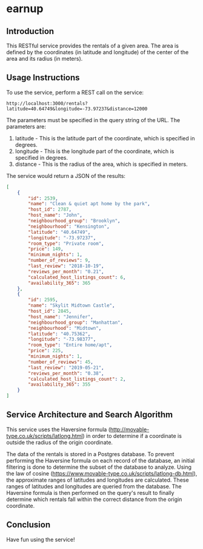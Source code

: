 # earnup

## Introduction

This RESTful service provides the rentals of a given area. The area is defined by the coordinates (in latitude and longitude) of the center of the area and its radius (in meters).

## Usage Instructions

To use the service, perform a REST call on the service:

```http
http://localhost:3000/rentals?latitude=40.64749&longitude=-73.97237&distance=12000
```

The parameters must be specified in the query string of the URL. The parameters are:

1. latitude - This is the latitude part of the coordinate, which is specified in degrees.
2. longitude - This is the longitude part of the coordinate, which is specified in degrees.
3. distance - This is the radius of the area, which is specified in meters.

The service would return a JSON of the results:

```json
[
    {
        "id": 2539,
        "name": "Clean & quiet apt home by the park",
        "host_id": 2787,
        "host_name": "John",
        "neighbourhood_group": "Brooklyn",
        "neighbourhood": "Kensington",
        "latitude": "40.64749",
        "longitude": "-73.97237",
        "room_type": "Private room",
        "price": 149,
        "minimum_nights": 1,
        "number_of_reviews": 9,
        "last_review": "2018-10-19",
        "reviews_per_month": "0.21",
        "calculated_host_listings_count": 6,
        "availability_365": 365
    },
    {
        "id": 2595,
        "name": "Skylit Midtown Castle",
        "host_id": 2845,
        "host_name": "Jennifer",
        "neighbourhood_group": "Manhattan",
        "neighbourhood": "Midtown",
        "latitude": "40.75362",
        "longitude": "-73.98377",
        "room_type": "Entire home/apt",
        "price": 225,
        "minimum_nights": 1,
        "number_of_reviews": 45,
        "last_review": "2019-05-21",
        "reviews_per_month": "0.38",
        "calculated_host_listings_count": 2,
        "availability_365": 355
    }
]
```

## Service Architecture and Search Algorithm

This service uses the Haversine formula (http://movable-type.co.uk/scripts/latlong.html) in order to determine if a coordinate is outside the radius of the origin coordinate.

The data of the rentals is stored in a Postgres database. To prevent performing the Haversine formula on each record of the database, an initial filtering is done to determine the subset of the database to analyze. Using the law of cosine (https://www.movable-type.co.uk/scripts/latlong-db.html), the approximate ranges of latitudes and longitudes are calculated. These ranges of latitudes and longitudes are queried from the database. The Haversine formula is then performed on the query's result to finally determine which rentals fall within the correct distance from the origin coordinate.

## Conclusion

Have fun using the service!
